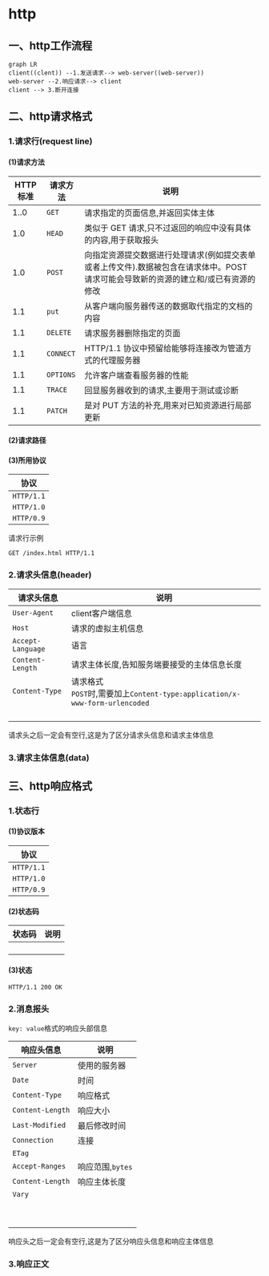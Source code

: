 # http

## 一、http工作流程

```mermaid
graph LR
client((clent)) --1.发送请求--> web-server((web-server))
web-server --2.响应请求--> client
client --> 3.断开连接
```

## 二、http请求格式

### 1.请求行(request line)

#### (1)请求方法

| HTTP标准 | 请求方法  | 说明                                                         |
| -------- | --------- | ------------------------------------------------------------ |
| 1..0     | `GET`     | 请求指定的页面信息,并返回实体主体                            |
| 1.0      | `HEAD`    | 类似于 GET 请求,只不过返回的响应中没有具体的内容,用于获取报头 |
| 1.0      | `POST`    | 向指定资源提交数据进行处理请求(例如提交表单或者上传文件).数据被包含在请求体中。POST 请求可能会导致新的资源的建立和/或已有资源的修改 |
| 1.1      | `put`     | 从客户端向服务器传送的数据取代指定的文档的内容               |
| 1.1      | `DELETE`  | 请求服务器删除指定的页面                                     |
| 1.1      | `CONNECT` | HTTP/1.1 协议中预留给能够将连接改为管道方式的代理服务器      |
| 1.1      | `OPTIONS` | 允许客户端查看服务器的性能                                   |
| 1.1      | `TRACE`   | 回显服务器收到的请求,主要用于测试或诊断                      |
| 1.1      | `PATCH`   | 是对 PUT 方法的补充,用来对已知资源进行局部更新               |

#### (2)请求路径

#### (3)所用协议

| 协议       |
| ---------- |
| `HTTP/1.1` |
| `HTTP/1.0` |
| `HTTP/0.9` |



请求行示例

```http
GET /index.html HTTP/1.1
```

### 2.请求头信息(header)

| 请求头信息        | 说明                                                         |
| ----------------- | ------------------------------------------------------------ |
| `User-Agent`      | client客户端信息                                             |
| `Host`            | 请求的虚拟主机信息                                           |
| `Accept-Language` | 语言                                                         |
| `Content-Length`  | 请求主体长度,告知服务端要接受的主体信息长度                  |
| `Content-Type`    | 请求格式<br/>`POST`时,需要加上`Content-type:application/x-www-form-urlencoded` |
|                   |                                                              |
|                   |                                                              |
|                   |                                                              |
|                   |                                                              |

请求头之后一定会有空行,这是为了区分请求头信息和请求主体信息

### 3.请求主体信息(data)



## 三、http响应格式

### 1.状态行

#### (1)协议版本

| 协议       |
| ---------- |
| `HTTP/1.1` |
| `HTTP/1.0` |
| `HTTP/0.9` |

#### (2)状态码

| 状态码 | 说明 |
| ------ | ---- |
|        |      |
|        |      |
|        |      |
|        |      |



#### (3)状态

```http
HTTP/1.1 200 OK
```

### 2.消息报头

`key: value`格式的响应头部信息

| 响应头信息       | 说明             |
| ---------------- | ---------------- |
| `Server`         | 使用的服务器     |
| `Date`           | 时间             |
| `Content-Type`   | 响应格式         |
| `Content-Length` | 响应大小         |
| `Last-Modified`  | 最后修改时间     |
| `Connection`     | 连接             |
| `ETag`           |                  |
| `Accept-Ranges`  | 响应范围,`bytes` |
| `Content-Length` | 响应主体长度     |
| `Vary`           |                  |
|                  |                  |
|                  |                  |
|                  |                  |
|                  |                  |
|                  |                  |
|                  |                  |
|                  |                  |
|                  |                  |
|                  |                  |

响应头之后一定会有空行,这是为了区分响应头信息和响应主体信息

### 3.响应正文